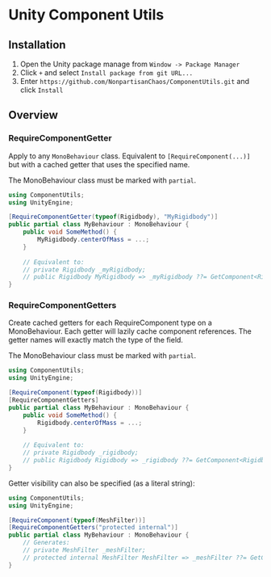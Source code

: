 # Unity Component Utils

## Installation
1. Open the Unity package manage from `Window -> Package Manager`
2. Click `+` and select `Install package from git URL...`
3. Enter `https://github.com/NonpartisanChaos/ComponentUtils.git` and click `Install`

## Overview

### RequireComponentGetter
Apply to any `MonoBehaviour` class. Equivalent to `[RequireComponent(...)]` but with a cached getter that uses the specified name.

The MonoBehaviour class must be marked with `partial`.
```csharp
using ComponentUtils;
using UnityEngine;

[RequireComponentGetter(typeof(Rigidbody), "MyRigidbody")]
public partial class MyBehaviour : MonoBehaviour {
    public void SomeMethod() {
        MyRigidbody.centerOfMass = ...;
    }
    
    // Equivalent to:
    // private Rigidbody _myRigidbody;
    // public Rigidbody MyRigidbody => _myRigidbody ??= GetComponent<Rigidbody>();
}
```

### RequireComponentGetters
Create cached getters for each RequireComponent type on a MonoBehaviour. Each getter will lazily cache component references.
The getter names will exactly match the type of the field.

The MonoBehaviour class must be marked with `partial`.
```csharp
using ComponentUtils;
using UnityEngine;

[RequireComponent(typeof(Rigidbody))]
[RequireComponentGetters]
public partial class MyBehaviour : MonoBehaviour {
    public void SomeMethod() {
        Rigidbody.centerOfMass = ...;
    }
    
    // Equivalent to:
    // private Rigidbody _rigidbody;
    // public Rigidbody Rigidbody => _rigidbody ??= GetComponent<Rigidbody>();
}
```
Getter visibility can also be specified (as a literal string):
```csharp
using ComponentUtils;
using UnityEngine;

[RequireComponent(typeof(MeshFilter))]
[RequireComponentGetters("protected internal")]
public partial class MyBehaviour : MonoBehaviour {
    // Generates:
    // private MeshFilter _meshFilter;
    // protected internal MeshFilter MeshFilter => _meshFilter ??= GetComponent<MeshFilter>();
}
```
